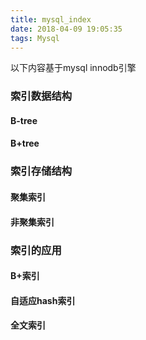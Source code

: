 ```yaml
---
title: mysql_index
date: 2018-04-09 19:05:35
tags: Mysql
---
```


以下内容基于mysql innodb引擎

### 索引数据结构

   #### B-tree

   #### B+tree

### 索引存储结构

   #### 聚集索引

   #### 非聚集索引

### 索引的应用

   #### B+索引

   #### 自适应hash索引

   #### 全文索引